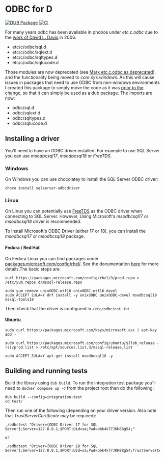ODBC for D
==========

[![DUB Package](https://img.shields.io/dub/v/odbc.svg)](https://code.dlang.org/packages/odbc) [![CI](https://github.com/SingingBush/odbc/actions/workflows/dub.yml/badge.svg)](https://github.com/SingingBush/odbc/actions/workflows/dub.yml)

For many years odbc has been available in phobos under *etc.c.odbc* due to the [work of David L. Davis](https://spottedtiger.tripod.com/D_Language/D_Support_Projects_XP.html) in 2006.

 - etc/c/odbc/sql.d
 - etc/c/odbc/sqlext.d
 - etc/c/odbc/sqltypes.d
 - etc/c/odbc/sqlucode.d

Those modules are now deprecated (see [Mark etc.c.odbc as deprecated](https://github.com/dlang/phobos/commit/88fd21e7368e8e2158a6ac75d43587c77886d6dd)), and the functionality being moved to *core.sys.windows*. As this will cause issues in packages that need to use ODBC from non-windows environments I created this package to simply move the code as it was [prior to the change](https://github.com/dlang/phobos/tree/d548e8830aee86c024faf3279dd8d7e35d26aae8/etc/c/odbc), so that it can simply be used as a dub package. The imports are now:

 - odbc/sql.d
 - odbc/sqlext.d
 - odbc/sqltypes.d
 - odbc/sqlucode.d

## Installing a driver

You'll need to have an ODBC driver installed. For example to use SQL Server you can use _msodbcsql17_, _msodbcsql18_ or _FreeTDS_.

### Windows

On Windows you can use chocolatey to install the SQL Server ODBC driver:

```
choco install sqlserver-odbcdriver
```

### Linux

On Linux you can potentially use [FreeTDS](https://www.freetds.org/) as the ODBC driver when connecting to SQL Server. However, Using Microsoft's _msodbcsql17_ or _msodbcsql18_ driver is recommended.

To install Microsoft's ODBC Driver (either 17 or 18), you can install the _msodbcsql17_ or _msodbcsql18_ package. 

#### Fedora / Red Hat

On Fedora Linux you can find packages under [packages.microsoft.com/config/rhel/](https://packages.microsoft.com/config/rhel/). See the documentation [here](https://learn.microsoft.com/en-us/sql/connect/odbc/linux-mac/installing-the-microsoft-odbc-driver-for-sql-server?view=sql-server-ver16#redhat18) for more details.The basic steps are:

```
curl https://packages.microsoft.com/config/rhel/9/prod.repo > /etc/yum.repos.d/mssql-release.repo

sudo yum remove unixODBC-utf16 unixODBC-utf16-devel
sudo ACCEPT_EULA=Y dnf install -y unixODBC unixODBC-devel msodbcsql18 mssql-tools18
```

Then check that the driver is configured in `/etc/odbcinst.ini`


#### Ubuntu

```
sudo curl https://packages.microsoft.com/keys/microsoft.asc | apt-key add -

sudo curl https://packages.microsoft.com/config/ubuntu/$(lsb_release -rs)/prod.list > /etc/apt/sources.list.d/mssql-release.list

sudo ACCEPT_EULA=Y apt-get install msodbcsql18 -y
```

## Building and running tests

Build the library using `dub build`. To run the integration test package you'll need to `docker compose up -d` from the project root then do the following:


```
dub build --config=integration-test
cd test/
```

Then run one of the following (depending on your driver version. Also note that _TrustServerCertificate_ may be required):

```
./odbctest "Driver={ODBC Driver 17 for SQL Server};Server=127.0.0.1,$PORT;Uid=sa;Pwd=bbk4k77JKH88g54;"

or

./odbctest "Driver={ODBC Driver 18 for SQL Server};Server=127.0.0.1,$PORT;Uid=sa;Pwd=bbk4k77JKH88g54;TrustServerCertificate=yes"
```
